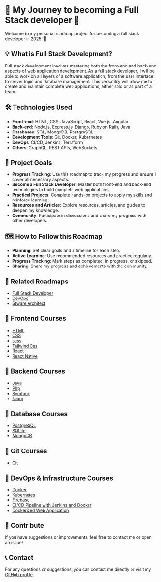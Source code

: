 # 🌱 My Journey to becoming a Full Stack developer 🌱

Welcome to my personal roadmap project for becoming a full stack developer in 2025! 🌟

## 💡 What is Full Stack Development?

Full stack development involves mastering both the front-end and back-end aspects of web application development. As a full stack developer, I will be able to work on all layers of a software application, from the user interface to server logic and database management. This versatility will allow me to create and maintain complete web applications, either solo or as part of a team.

## 🛠️ Technologies Used

- **Front-end**: HTML, CSS, JavaScript, React, Vue.js, Angular
- **Back-end**: Node.js, Express.js, Django, Ruby on Rails, Java
- **Databases**: SQL, MongoDB, PostgreSQL
- **Development Tools**: Git, Docker, Kubernetes
- **DevOps**: CI/CD, Jenkins, Terraform
- **Others**: GraphQL, REST APIs, WebSockets

## 🎯 Project Goals

- **Progress Tracking**: Use this roadmap to track my progress and ensure I cover all necessary aspects.
- **Become a Full Stack Developer**: Master both front-end and back-end technologies to build complete web applications.
- **Practical Projects**: Complete hands-on projects to apply my skills and reinforce learning.
- **Resources and Articles**: Explore resources, articles, and guides to deepen my knowledge.
- **Community**: Participate in discussions and share my progress with other developers.

## 🗺️ How to Follow this Roadmap

- **Planning**: Set clear goals and a timeline for each step.
- **Active Learning**: Use recommended resources and practice regularly.
- **Progress Tracking**: Mark steps as completed, in progress, or skipped.
- **Sharing**: Share my progress and achievements with the community.

## 🔗 Related Roadmaps

- [Full Stack Developer](https://roadmap.sh/full-stack)
- [DevOps](https://roadmap.sh/devops)
- [Stware Architect](https://roadmap.sh/software-architect)

## 📂 Frontend Courses

- [HTML]()
- [CSS]()
- [scss]()
- [Tailwind Css]()
- [React](https://github.com/Krost-t/learning-react)
- [React Native]()

## 📂 Backend Courses

- [Java]()
- [Php]()
- [Symfony]()
- [Node]()

## 📂 Database Courses

- [PostgreSQL]()
- [SQLite]()
- [MongoDB]()

## 📂 Git Courses

- [Git]()

## 📂 DevOps & Infrastructure Courses

- [Docker]()
- [Kubernetes]()
- [Firebase]()
- [CI/CD Pipeline with Jenkins and Docker]()
- [Dockerized Web Application]()

## 🤝 Contribute

If you have suggestions or improvements, feel free to contact me or open an issue!

## 📞 Contact

For any questions or suggestions, you can contact me directly or visit my [GitHub profile](https://github.com/Krost-t).
